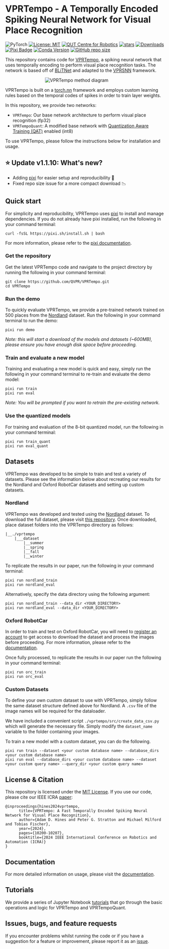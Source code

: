 # VPRTempo - A Temporally Encoded Spiking Neural Network for Visual Place Recognition
![PyTorch](https://img.shields.io/badge/PyTorch-%23EE4C2C.svg?style=for-the-badge&logo=PyTorch&logoColor=white)
[![License: MIT](https://img.shields.io/badge/License-MIT-yellow.svg?style=flat-square)](https://creativecommons.org/licenses/by-nc-sa/4.0/)
[![QUT Centre for Robotics](https://img.shields.io/badge/collection-QUT%20Robotics-%23043d71?style=flat-square)](https://qcr.ai)
[![stars](https://img.shields.io/github/stars/QVPR/VPRTempo.svg?style=flat-square)](https://github.com/QVPR/VPRTempo/stargazers)
[![Downloads](https://static.pepy.tech/badge/vprtempo)](https://pepy.tech/project/vprtempo)
[![Pixi Badge](https://img.shields.io/endpoint?url=https://raw.githubusercontent.com/prefix-dev/pixi/main/assets/badge/v0.json)](https://pixi.sh)
[![Conda Version](https://img.shields.io/conda/vn/conda-forge/vprtempo.svg)](https://anaconda.org/conda-forge/vprtempo)
[![GitHub repo size](https://img.shields.io/github/repo-size/QVPR/VPRTempo.svg?style=flat-square)](./README.md)


This repository contains code for [VPRTempo](https://vprtempo.github.io), a spiking neural network that uses temporally encoding to perform visual place recognition tasks. The network is based off of [BLiTNet](https://arxiv.org/pdf/2208.01204.pdf) and adapted to the [VPRSNN](https://github.com/QVPR/VPRSNN) framework. 

<p style="width: 50%; display: block; margin-left: auto; margin-right: auto">
  <img src="./assets/vprtempo_example.gif" alt="VPRTempo method diagram"/>
</p>

VPRTempo is built on a [torch.nn](https://pytorch.org/tutorials/beginner/blitz/neural_networks_tutorial.html) framework and employs custom learning rules based on the temporal codes of spikes in order to train layer weights. 

In this repository, we provide two networks: 
  - `VPRTempo`: Our base network architecture to perform visual place recognition (fp32)
  - `VPRTempoQuant`: A modified base network with [Quantization Aware Training (QAT)](https://pytorch.org/docs/stable/quantization.html) enabled (int8)

To use VPRTempo, please follow the instructions below for installation and usage.

## :star: Update v1.1.10: What's new?
  - Adding [pixi](https://prefix.dev/) for easier setup and reproducibility :rocket:
  - Fixed repo size issue for a more compact download :chart_with_downwards_trend:

## Quick start
For simplicity and reproducibility, VPRTempo uses [pixi](https://prefix.dev/) to install and manage dependencies. If you do not already have pixi installed, run the following in your command terminal:

```console
curl -fsSL https://pixi.sh/install.sh | bash
```
For more information, please refer to the [pixi documentation](https://prefix.dev/docs/prefix/overview).

### Get the repository
Get the latest VPRTempo code and navigate to the project directory by running the following in your command terminal:
```console
git clone https://github.com/QVPR/VPRTempo.git
cd VPRTempo
```

### Run the demo
To quickly evaluate VPRTempo, we provide a pre-trained network trained on 500 places from the [Nordland](https://nrkbeta.no/2013/01/15/nordlandsbanen-minute-by-minute-season-by-season/) dataset. Run the following in your command terminal to run the demo:
```console
pixi run demo
```
_Note: this will start a download of the models and datasets (~600MB), please ensure you have enough disk space before proceeding._

### Train and evaluate a new model
Training and evaluating a new model is quick and easy, simply run the following in your command terminal to re-train and evaluate the demo model:

```console
pixi run train
pixi run eval
```
_Note: You will be prompted if you want to retrain the pre-existing network._

### Use the quantized models
For training and evaluation of the 8-bit quantized model, run the following in your command terminal:

```console
pixi run train_quant
pixi run eval_quant
```

## Datasets
VPRTempo was developed to be simple to train and test a variety of datasets. Please see the information below about recreating our results for the Nordland and Oxford RobotCar datasets and setting up custom datasets.

### Nordland
VPRTempo was developed and tested using the [Nordland](https://nrkbeta.no/2013/01/15/nordlandsbanen-minute-by-minute-season-by-season/) dataset. To download the full dataset, please visit [this repository](https://huggingface.co/datasets/Somayeh-h/Nordland?row=0). Once downloaded, place dataset folders into the VPRTempo directory as follows:

```
|__./vprtempo
    |___dataset
        |__summer
        |__spring
        |__fall
        |__winter
```

To replicate the results in our paper, run the following in your command terminal:

```console
pixi run nordland_train
pixi run nordland_eval
```

Alternatively, specify the data directory using the following argument:

```console
pixi run nordland_train --data_dir <YOUR_DIRECTORY>
pixi run nordland_eval --data_dir <YOUR_DIRECTORY>
```

### Oxford RobotCar
In order to train and test on Oxford RobotCar, you will need to [register an account](https://mrgdatashare.robots.ox.ac.uk/register/) to get access to download the dataset and process the images before proceeding. For more information, please refer to the [documentation]().

Once fully processed, to replicate the results in our paper run the following in your command terminal:

```console
pixi run orc_train
pixi run orc_eval
```

### Custom Datasets
To define your own custom dataset to use with VPRTempo, simply follow the same dataset structure defined above for Nordland. A `.csv` file of the image names will be required for the dataloader. 

We have included a convenient script `./vprtempo/src/create_data_csv.py` which will generate the necessary file. Simply modify the `dataset_name` variable to the folder containing your images.

To train a new model with a custom dataset, you can do the following.

```console
pixi run train --dataset <your custom database name> --database_dirs <your custom database name>
pixi run eval --database_dirs <your custom database name> --dataset <your custom query name> --query_dir <your custom query name>
```

## License & Citation
This repository is licensed under the [MIT License](./LICENSE). If you use our code, please cite our IEEE ICRA [paper](https://ieeexplore.ieee.org/document/10610918):
```
@inproceedings{hines2024vprtempo,
      title={VPRTempo: A Fast Temporally Encoded Spiking Neural Network for Visual Place Recognition}, 
      author={Adam D. Hines and Peter G. Stratton and Michael Milford and Tobias Fischer},
      year={2024},
      pages={10200-10207},
      booktitle={2024 IEEE International Conference on Robotics and Automation (ICRA)}     
}
```

## Documentation

For more detailed information on usage, please visit the [documentation]().

## Tutorials
We provide a series of Jupyter Notebook [tutorials](https://github.com/QVPR/VPRTempo/tree/main/tutorials) that go through the basic operations and logic for VPRTempo and VPRTempoQuant. 

## Issues, bugs, and feature requests
If you encounter problems whilst running the code or if you have a suggestion for a feature or improvement, please report it as an [issue](https://github.com/QVPR/VPRTempo/issues).
